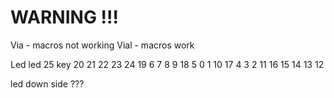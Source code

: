 
# WARNING !!!
Via - macros not working
Vial - macros work

Led
led 25 key
20 21 22 23 24
19  6  7  8  9
18  5  0  1 10
17  4  3  2 11
16 15 14 13 12

led down side
???


